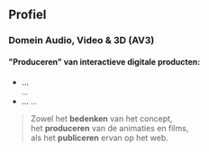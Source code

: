 Profiel
-------

### Domein Audio, Video & 3D (AV3)

#### "Produceren" van interactieve digitale producten:

 - ...  
   <small>...</small>
 - ... 
   <small>...</small>

> Zowel het **bedenken** van het concept,  
> het **produceren** van de animaties en films,  
> als het **publiceren** ervan op het web.